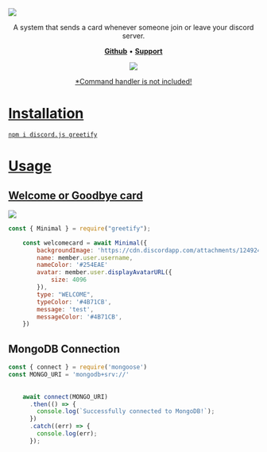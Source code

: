 <img src="https://i.imgur.com/NPC8TGc.png" />

<p align="center">A system that sends a card whenever someone join or leave your discord server.</p>

<p align="center">
    <a href="https://github.com/BebanCode"><b>Github</b></a> •
    <a href="https://discord.gg/9eCgpGuZAa"><b>Support</b></a>
</p>

<div align="center">
  <a href="https://github.com/unburn/greetify"><img src="https://img.shields.io/badge/Made%20using%20Greetify%20package-02589C" />
</div>
<p align="center">*Command handler is not included!</p>

# Installation
```
npm i discord.js greetify
```

# Usage
## **Welcome or Goodbye card**
<img src="https://i.imgur.com/2ALeGgf.png" />

```javascript
const { Minimal } = require("greetify");

    const welcomecard = await Minimal({
        backgroundImage: 'https://cdn.discordapp.com/attachments/1249246189065601044/1249248421475385417/folmlyl.png?ex=66669cc1&is=66654b41&hm=bd4b616bc338656ba0dfd63796737807dbb335d065c67e6b129d44a1a76497c4&',
        name: member.user.username,
        nameColor: '#254EAE'
        avatar: member.user.displayAvatarURL({
            size: 4096 
        }),
        type: "WELCOME",
        typeColor: '#4B71CB',
        message: 'test',
        messageColor: '#4B71CB',
    })
```
## **MongoDB Connection**
```javascript
const { connect } = require('mongoose')
const MONGO_URI = 'mongodb+srv://'
    
    
    await connect(MONGO_URI)
      .then(() => {
        console.log(`Successfully connected to MongoDB!`);
      })
      .catch((err) => {
        console.log(err);
      });

